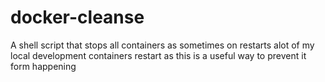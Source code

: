 # docker-cleanse

A shell script that stops all containers as sometimes on restarts alot of my local development containers restart as this is a useful way to prevent it form happening

